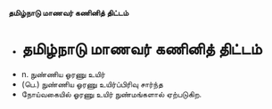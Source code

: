 **தமிழ்நாடு மாணவர் கணினித் திட்டம்**
- # தமிழ்நாடு மாணவர் கணினித் திட்டம்
- n. நுண்ணிய ஓரணு உயிர்
- (பெ.) நுண்ணிய ஓரணு உயிர்ப்பிரிவு சார்ந்த
- நோய்வகையில் ஓரணு உயிர் நுண்மங்களால் ஏற்படுகிற.

